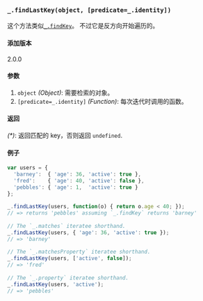 ### `_.findLastKey(object, [predicate=_.identity])`[​](#_findlastkeyobject-predicate_identity "_findlastkeyobject-predicate_identity的直接链接")

这个方法类似[`_.findKey`](#findKey)。 不过它是反方向开始遍历的。

#### 添加版本

2.0.0

#### 参数

1.  `object` _(Object)_: 需要检索的对象。
2.  `[predicate=_.identity]` _(Function)_: 每次迭代时调用的函数。

#### 返回

_(\*)_: 返回匹配的 key，否则返回 `undefined`.

#### 例子


```js
var users = {
  'barney':  { 'age': 36, 'active': true },
  'fred':    { 'age': 40, 'active': false },
  'pebbles': { 'age': 1,  'active': true }
};
 
_.findLastKey(users, function(o) { return o.age < 40; });
// => returns 'pebbles' assuming `_.findKey` returns 'barney'
 
// The `_.matches` iteratee shorthand.
_.findLastKey(users, { 'age': 36, 'active': true });
// => 'barney'
 
// The `_.matchesProperty` iteratee shorthand.
_.findLastKey(users, ['active', false]);
// => 'fred'
 
// The `_.property` iteratee shorthand.
_.findLastKey(users, 'active');
// => 'pebbles'

```
